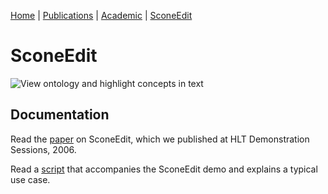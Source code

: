 
[Home](http://asagae.github.io) | [Publications](https://asagae.github.io/publications) | [Academic](http://cs.cmu.edu/~atribble) | [SconeEdit](https://asagae.github.io/sedit)

# SconeEdit
![View ontology and highlight concepts in text](https://asagae.github.io/image12001.jpg)

## Documentation

Read the [paper](https://asagae.github.io/Tribble-HLT-Demo-Abstract.pdf) on SconeEdit, which we published at HLT Demonstration Sessions, 2006.

Read a [script](https://asagae.github.io/SconeEdit-Demo-Script.pdf) that accompanies the SconeEdit demo and explains a typical use case.
